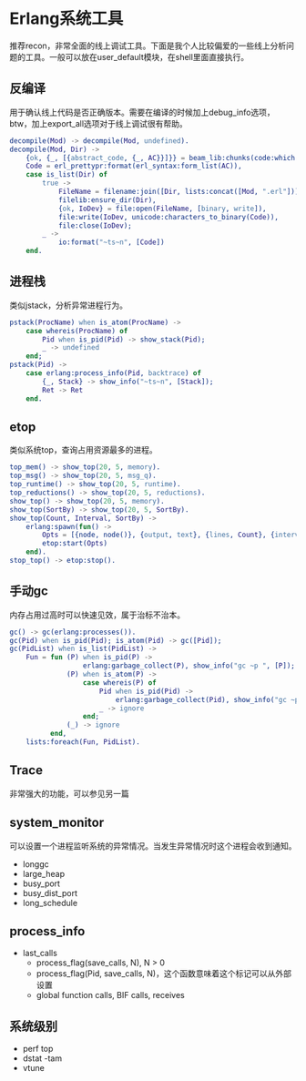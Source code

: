 # Erlang系统工具


推荐recon，非常全面的线上调试工具。下面是我个人比较偏爱的一些线上分析问题的工具。一般可以放在user_default模块，在shell里面直接执行。

## 反编译

用于确认线上代码是否正确版本。需要在编译的时候加上debug_info选项，btw，加上export_all选项对于线上调试很有帮助。
```erlang
decompile(Mod) -> decompile(Mod, undefined).
decompile(Mod, Dir) ->
    {ok, {_, [{abstract_code, {_, AC}}]}} = beam_lib:chunks(code:which(Mod), [abstract_code]),
    Code = erl_prettypr:format(erl_syntax:form_list(AC)),
    case is_list(Dir) of
        true ->
            FileName = filename:join([Dir, lists:concat([Mod, ".erl"])]),
            filelib:ensure_dir(Dir),
            {ok, IoDev} = file:open(FileName, [binary, write]),
            file:write(IoDev, unicode:characters_to_binary(Code)),
            file:close(IoDev);
        _ ->
            io:format("~ts~n", [Code])
    end.
```

## 进程栈

类似jstack，分析异常进程行为。
```erlang
pstack(ProcName) when is_atom(ProcName) ->
    case whereis(ProcName) of
        Pid when is_pid(Pid) -> show_stack(Pid);
        _ -> undefined
    end;
pstack(Pid) ->
    case erlang:process_info(Pid, backtrace) of
        {_, Stack} -> show_info("~ts~n", [Stack]);
        Ret -> Ret
    end.
```

## etop

类似系统top，查询占用资源最多的进程。
```erlang
top_mem() -> show_top(20, 5, memory).
top_msg() -> show_top(20, 5, msg_q).
top_runtime() -> show_top(20, 5, runtime).
top_reductions() -> show_top(20, 5, reductions).
show_top() -> show_top(20, 5, memory).
show_top(SortBy) -> show_top(20, 5, SortBy).
show_top(Count, Interval, SortBy) ->
    erlang:spawn(fun() ->
        Opts = [{node, node()}, {output, text}, {lines, Count}, {interval, Interval}, {sort, SortBy}],
        etop:start(Opts)
    end).
stop_top() -> etop:stop().
```

## 手动gc

内存占用过高时可以快速见效，属于治标不治本。
```erlang
gc() -> gc(erlang:processes()).
gc(Pid) when is_pid(Pid); is_atom(Pid) -> gc([Pid]);
gc(PidList) when is_list(PidList) ->
    Fun = fun (P) when is_pid(P) ->
                  erlang:garbage_collect(P), show_info("gc ~p ", [P]);
              (P) when is_atom(P) ->
                  case whereis(P) of
                      Pid when is_pid(Pid) ->
                          erlang:garbage_collect(Pid), show_info("gc ~p", [P]);
                      _ -> ignore
                  end;
              (_) -> ignore
          end,
    lists:foreach(Fun, PidList).
```

## Trace

非常强大的功能，可以参见另一篇[]()

## system_monitor

可以设置一个进程监听系统的异常情况。当发生异常情况时这个进程会收到通知。

* longgc
* large_heap
* busy_port
* busy_dist_port
* long_schedule

## process_info

* last_calls
    - process_flag(save_calls, N), N > 0
    - process_flag(Pid, save_calls, N)，这个函数意味着这个标记可以从外部设置
    - global function calls, BIF calls, receives

## 系统级别

* perf top
* dstat -tam
* vtune
